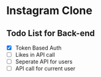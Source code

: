 # Instagram Clone

## Todo List for Back-end

- [x] Token Based Auth
- [ ] Likes in API call
- [ ] Seperate API for users
- [ ] API call for current user